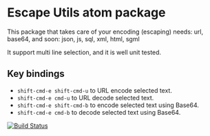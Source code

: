 # Escape Utils atom package

This package that takes care of your encoding (escaping) needs: url, base64,
and soon: json, js, sql, xml, html, sgml

It support multi line selection, and it is well unit tested.

## Key bindings
 - `shift-cmd-e shift-cmd-u` to URL encode selected text.
 - `shift-cmd-e cmd-u` to URL decode selected text.
 - `shift-cmd-e shift-cmd-b` to encode selected text using Base64.
 - `shift-cmd-e cmd-b` to decode selected text using Base64.

[![Build Status](https://travis-ci.org/BrightIT/escape-utils.svg?branch=master)](https://travis-ci.org/BrightIT/escape-utils)
